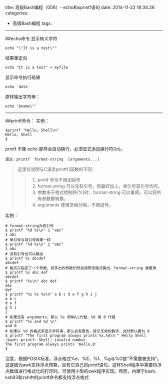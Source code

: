 title: 高级Bash编程（006）- echo和sprintf语句
date: 2014-11-22 18:34:26
categories:
- 高级Bash编程
tags:
---
##echo命令
显示转义字符
```
echo "\"It is a test\""
```
结果重定向
```
echo "It is a test" > myfile
```
<!--more-->
显示命令执行结果
```
echo `date`
```
原样输出字符串：
```
echo '$name\"'
```
---

##printf命令：
实例：
```
$printf "Hello, Shell\n"
Hello, Shell
$
```
printf 不像 echo 那样会自动换行，必须显式添加换行符(\n)。

`语法：printf  format-string  [arguments...]`

> 这里仅说明与C语言printf()函数的不同：
> > 1. printf 命令不用加括号
> > 1. format-string 可以没有引号，但最好加上，单引号双引号均可。
> > 1. 参数多于格式控制符(%)时，format-string 可以重用，可以将所有参数都转换。
> > 1. arguments 使用空格分隔，不用逗号。

实例：
```
# format-string为双引号
$ printf "%d %s\n" 1 "abc"
1 abc
# 单引号与双引号效果一样 
$ printf '%d %s\n' 1 "abc" 
1 abc
# 没有引号也可以输出
$ printf %s abcdef
abcdef
# 格式只指定了一个参数，但多出的参数仍然会按照该格式输出，format-string 被重用
$ printf %s abc def
abcdef
$ printf "%s\n" abc def
abc
def
$ printf "%s %s %s\n" a b c d e f g h i j
a b c
d e f
g h i
j
# 如果没有 arguments，那么 %s 用NULL代替，%d 用 0 代替
$ printf "%s and %d \n" 
and 0
# 如果以 %d 的格式来显示字符串，那么会有警告，提示无效的数字，此时默认置为 0
$ printf "The first program always prints'%s,%d\n'" Hello Shell
-bash: printf: Shell: invalid number
The first program always prints 'Hello,0'
$
```
注意，根据POSIX标准，浮点格式%e、%E、%f、%g与%G是“不需要被支持”。这是因为awk支持浮点预算，且有它自己的printf语句。这样Shell程序中需要将浮点数值进行格式化的打印时，可使用小型的awk程序实现。然而，内建于bash、ksh93和zsh中的printf命令都支持浮点格式

